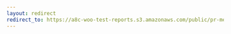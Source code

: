```yaml
---
layout: redirect
redirect_to: https://a8c-woo-test-reports.s3.amazonaws.com/public/pr-merge/40709/api/index.html
---
```

